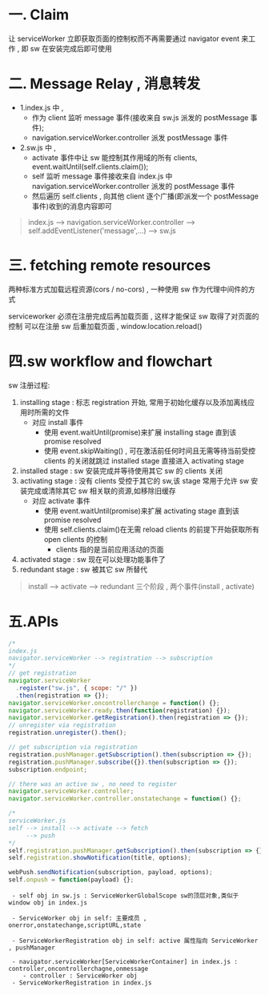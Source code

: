 # 一. Claim

让 serviceWorker 立即获取页面的控制权而不再需要通过 navigator event 来工作 , 即 sw 在安装完成后即可使用

# 二. Message Relay , 消息转发

- 1.index.js 中 ,
  - 作为 client 监听 message 事件(接收来自 sw.js 派发的 postMessage 事件);
  - navigation.serviceWorker.controller 派发 postMessage 事件
- 2.sw.js 中 ,
  - activate 事件中让 sw 能控制其作用域的所有 clients, event.waitUntil(self.clients.claim());
  - self 监听 message 事件接收来自 index.js 中 navigation.serviceWorker.controller 派发的 postMessage 事件
  - 然后遍历 self.clients , 向其他 client 逐个广播(即派发一个 postMessage 事件)收到的消息内容即可

> index.js --> navigation.serviceWorker.controller --> self.addEventListener('message',...) --> sw.js

# 三. fetching remote resources

两种标准方式加载远程资源(cors / no-cors) , 一种使用 sw 作为代理中间件的方式

serviceworker 必须在注册完成后再加载页面 , 这样才能保证 sw 取得了对页面的控制
可以在注册 sw 后重加载页面 , window.location.reload()

# 四.sw workflow and flowchart

sw 注册过程:

1. installing stage : 标志 registration 开始, 常用于初始化缓存以及添加离线应用时所需的文件
   - 对应 install 事件
     - 使用 event.waitUntil(promise)来扩展 installing stage 直到该 promise resolved
     - 使用 event.skipWaiting() , 可在激活前任何时间且无需等待当前受控 clients 的关闭就跳过 installed stage 直接进入 activating stage
2. installed stage : sw 安装完成并等待使用其它 sw 的 clients 关闭
3. activating stage : 没有 clients 受控于其它的 sw,该 stage 常用于允许 sw 安装完成或清除其它 sw 相关联的资源,如移除旧缓存
   - 对应 activate 事件
     - 使用 event.waitUntil(promise)来扩展 activating stage 直到该 promise resolved
     - 使用 self.clients.claim()在无需 reload clients 的前提下开始获取所有 open clients 的控制
       - clients 指的是当前应用活动的页面
4. activated stage : sw 现在可以处理功能事件了
5. redundant stage : sw 被其它 sw 所替代

> install --> activate --> redundant
> 三个阶段 , 两个事件(install , activate)

# 五.APIs

```js
/*
index.js
navigator.serviceWorker --> registration --> subscription
*/
// get registration
navigator.serviceWorker
  .register("sw.js", { scope: "/" })
  .then(registration => {});
navigator.serviceWorker.oncontrollerchange = function() {};
navigator.serviceWorker.ready.then(function(registration) {});
navigator.serviceWorker.getRegistration().then(registration => {});
// unregister via registration
registration.unregister().then();

// get subscription via registration
registration.pushManager.getSubscription().then(subscription => {});
registration.pushManager.subscribe({}).then(subscription => {});
subscription.endpoint;

// there was an active sw , no need to register
navigator.serviceWorker.controller;
navigator.serviceWorker.controller.onstatechange = function() {};

/*
serviceWorker.js
self --> install --> activate --> fetch
     --> push
*/
self.registration.pushManager.getSubscription().then(subscription => {});
self.registration.showNotification(title, options);

webPush.sendNotification(subscription, payload, options);
self.onpush = function(payload) {};
```

```text
 - self obj in sw.js : ServiceWorkerGlobalScope sw的顶层对象,类似于 window obj in index.js

 - ServiceWorker obj in self: 主要成员 , onerror,onstatechange,scriptURL,state

 - ServiceWorkerRegistration obj in self: active 属性指向 ServiceWorker , pushManager

 - navigator.serviceWorker[ServiceWorkerContainer] in index.js : controller,oncontrollerchagne,onmessage
    - controller : ServiceWorker obj
 - ServiceWorkerRegistration in index.js
```
